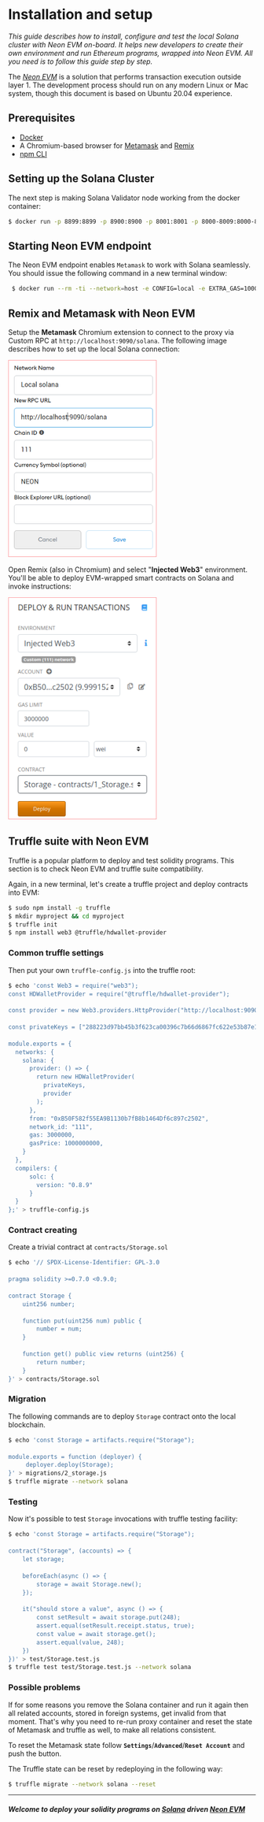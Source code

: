 # Installation and setup

*This guide describes how to install, configure and test the local Solana cluster with Neon EVM on-board. It helps new developers to create their own environment and run Ethereum programs, wrapped into Neon EVM. All you need is to follow this guide step by step.*

The *[Neon EVM](https://neon-labs.org/)* is a solution that performs transaction execution outside layer 1. The development process should run on any modern Linux or Mac system, though this document is based on Ubuntu 20.04 experience.

## Prerequisites

* [Docker](https://www.docker.com/)
* A Chromium-based browser for [Metamask](https://metamask.io/) and [Remix](https://remix.ethereum.org/)
* [npm CLI](https://www.npmjs.com/)

## Setting up the Solana Cluster

The next step is making  Solana Validator node working from the docker container:

```sh
$ docker run -p 8899:8899 -p 8900:8900 -p 8001:8001 -p 8000-8009:8000-8009/udp -ti -e RUST_LOG=solana_runtime::system_instruction_processor=trace,solana_runtime::message_processor=debug,solana_bpf_loader=debug,solana_rbpf=debug -e NDEBUG=1 --name=solana neonlabsorg/solana:stable-testnet | grep -v 'Program Vote111111111111111111111111111111111111111'
```

## Starting Neon EVM endpoint

The Neon EVM endpoint enables `Metamask` to work with Solana seamlessly. You should issue the following command in a new terminal window:

```sh
 $ docker run --rm -ti --network=host -e CONFIG=local -e EXTRA_GAS=10000 --name=proxy neonlabsorg/proxy:latest
```

## Remix and Metamask with Neon EVM

Setup the **Metamask** Chromium extension to connect to the proxy via Custom RPC at `http://localhost:9090/solana`. The following image describes how to set up the local Solana connection:

<p alight="center">
<img width=300 style="border: 1px solid #fd9c9f;" src="img/cluster-install-1.png"></p>

Open Remix (also in Chromium) and select "**Injected Web3**" environment. You'll be able to deploy EVM-wrapped smart contracts on Solana and invoke  instructions:

<p alight="center">
<img width=300 style="border: 1px solid #fd9c9f;" src="img/cluster-install-2.png"></p>

## Truffle suite with Neon EVM

Truffle is a popular platform to deploy and test solidity programs. This section is to check Neon EVM and truffle suite compatibility. 

Again, in a new terminal, let's create a truffle project and deploy contracts into EVM:

```sh
$ sudo npm install -g truffle
$ mkdir myproject && cd myproject
$ truffle init
$ npm install web3 @truffle/hdwallet-provider
```

### Common truffle settings

Then put your own `truffle-config.js` into the truffle root:

```sh
$ echo 'const Web3 = require("web3");
const HDWalletProvider = require("@truffle/hdwallet-provider");

const provider = new Web3.providers.HttpProvider("http://localhost:9090/solana");

const privateKeys = ["288223d97bb45b3f623ca00396c7b66d6867fc622e53b87e16020472203bf4eb"];

module.exports = {
  networks: {
    solana: {
      provider: () => {
        return new HDWalletProvider(
          privateKeys,
          provider
        );
      },
      from: "0xB50F582f55EA9B1130b7fB8b1464Df6c897c2502",
      network_id: "111",
      gas: 3000000,
      gasPrice: 1000000000,
    }
  },
  compilers: {
      solc: {
        version: "0.8.9"
      }
  }
};' > truffle-config.js
```

### Contract creating

Create a trivial contract at `contracts/Storage.sol`

```sh
$ echo '// SPDX-License-Identifier: GPL-3.0

pragma solidity >=0.7.0 <0.9.0;

contract Storage {
    uint256 number;

    function put(uint256 num) public {
        number = num;
    }

	function get() public view returns (uint256) {
        return number;
    }
}' > contracts/Storage.sol
```

### Migration

The following commands are to deploy `Storage` contract onto the local blockchain.

```sh
$ echo 'const Storage = artifacts.require("Storage");

module.exports = function (deployer) {
	 deployer.deploy(Storage);
}' > migrations/2_storage.js
$ truffle migrate --network solana
```

### Testing

Now it's possible to test `Storage` invocations with truffle testing facility:

```sh
$ echo 'const Storage = artifacts.require("Storage");

contract("Storage", (accounts) => {
    let storage;

    beforeEach(async () => {
        storage = await Storage.new();
    });

    it("should store a value", async () => {
        const setResult = await storage.put(248);
        assert.equal(setResult.receipt.status, true);
        const value = await storage.get();
        assert.equal(value, 248);
    })
})' > test/Storage.test.js
$ truffle test test/Storage.test.js --network solana
```

### Possible problems

If for some reasons you remove the Solana container and run it again then all related accounts, stored in foreign systems, get invalid from that moment. That's why you need to re-run proxy container and reset the state of Metamask and truffle as well, to make all relations consistent.

To reset the Metamask state follow **`Settings`**/**`Advanced`**/**`Reset Account`** and push the button. 

The Truffle state can be reset by redeploying in the following way: 

```sh
$ truffle migrate --network solana --reset
```

---

#### *Welcome to deploy your solidity programs on [Solana](https://solana.com) driven [Neon EVM](https://neon-labs.org/)*

